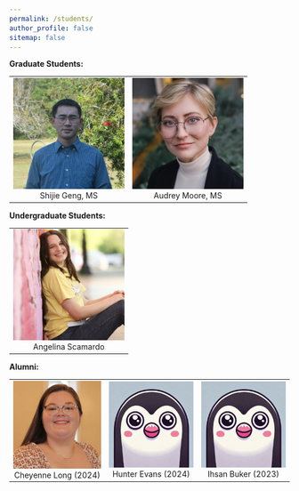 ```yaml
---
permalink: /students/
author_profile: false
sitemap: false
---
```


<b>Graduate Students:</b><br>

<table style="border: none; border-collapse: collapse; width: 100%;">
  <tr>
    <td style="text-align:center; border: none;">
      <img src="https://raw.githubusercontent.com/sealslab/sealslab.github.io/refs/heads/master/files/headshots/geng_shijie.png" width="200"><br>Shijie Geng, MS
    </td>
    <td style="text-align:center; border: none;">
      <img src="https://raw.githubusercontent.com/sealslab/sealslab.github.io/refs/heads/master/files/headshots/moore_audrey.jpg" width="200"><br>Audrey Moore, MS
    </td>
  </tr>
</table>

<b>Undergraduate Students:</b> <br>

<table style="border: none; border-collapse: collapse; width: 100%;">
  <tbody>
    <tr>
      <td style="text-align:center; border: none;">
        <img src="https://raw.githubusercontent.com/sealslab/sealslab.github.io/refs/heads/master/files/headshots/scamardo_angelina.jpg" width="200"><br>Angelina Scamardo
      </td>
    </tr>
  </tbody>
</table>

<b>Alumni:</b><br>

<table style="border: none; border-collapse: collapse; width: 100%;">
  <tbody>
    <tr>
      <td style="text-align:center; border: none;">
        <img src="https://raw.githubusercontent.com/sealslab/sealslab.github.io/refs/heads/master/files/headshots/long_cheyenne.jpeg" width="200"><br>Cheyenne Long (2024)
      </td>
      <td style="text-align:center; border: none;">
        <img src="https://raw.githubusercontent.com/sealslab/sealslab.github.io/refs/heads/master/files/headshots/evans_hunter.png" width="200"><br>Hunter Evans (2024)
      </td>
      <td style="text-align:center; border: none;">
        <img src="https://raw.githubusercontent.com/sealslab/sealslab.github.io/refs/heads/master/files/headshots/penguin.png" width="200"><br>Ihsan Buker (2023)
      </td>
    </tr>
  </tbody>
</table>

